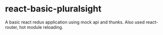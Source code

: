 # react-basic-pluralsight
A basic react redux application using mock api and thunks. Also used react-router, hot module reloading. 
